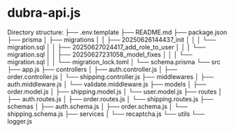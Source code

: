# dubra-api.js

Directory structure:
├── .env.template
├── README.md
├── package.json
├── prisma
│   ├── migrations
│   │   ├── 20250626144437_init
│   │   │   └── migration.sql
│   │   ├── 20250627024417_add_role_to_user
│   │   │   └── migration.sql
│   │   ├── 20250627231058_model_fixes
│   │   │   └── migration.sql
│   │   └── migration_lock.toml
│   └── schema.prisma
└── src
    ├── app.js
    ├── controllers
    │   ├── auth.controller.js
    │   ├── order.controller.js
    │   └── shipping.controller.js
    ├── middlewares
    │   ├── auth.middleware.js
    │   └── validate.middleware.js
    ├── models
    │   ├── order.model.js
    │   ├── shipping.model.js
    │   └── user.model.js
    ├── routes
    │   ├── auth.routes.js
    │   ├── order.routes.js
    │   └── shipping.routes.js
    ├── schemas
    │   ├── auth.schema.js
    │   ├── order.schema.js
    │   └── shipping.schema.js
    ├── services
    │   └── recaptcha.js
    └── utils
        └── logger.js
